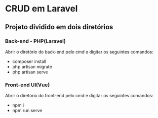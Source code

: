 
# CRUD em Laravel
## Projeto dividido em dois diretórios

### Back-end - PHP(Laravel)
Abrir o diretório do back-end pelo cmd e digitar os seguintes comandos:

 - composer install
 - php artisan migrate
 - php artisan serve

### Front-end UI(Vue)
Abrir o diretório do front-end pelo cmd e digitar os seguintes comandos:

 - npm i
 - npm run serve